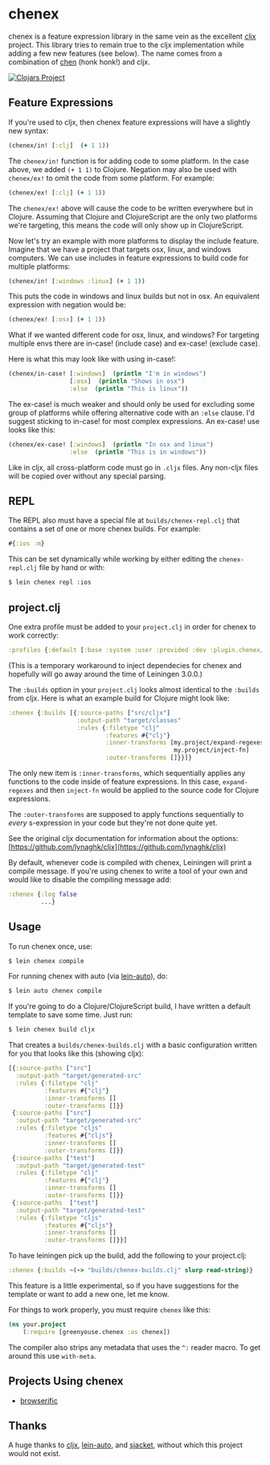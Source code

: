 # chenex

chenex is a feature expression library in the same vein as the excellent
[cljx](https://github.com/lynaghk/cljx) project. This library tries to
remain true to the cljx implementation while adding a few new features
(see below). The name comes from a combination of
[chen](http://i1.kym-cdn.com/photos/images/original/000/658/650/820.gif)
(honk honk!) and cljx. 

[![Clojars Project](http://clojars.org/com.greenyouse/chenex/latest-version.svg)](http://clojars.org/com.greenyouse/chenex)

## Feature Expressions 

If you're used to cljx, then chenex feature expressions will have a
slightly new syntax:

```clj
(chenex/in! [:clj]  (+ 1 1))
```

The `chenex/in!` function is for adding code to some platform. In
the case above, we added `(+ 1 1)` to Clojure. Negation may also be used
with `chenex/ex!` to omit the code from some platform. For example:

```clj
(chenex/ex! [:clj] (+ 1 1))
```

The `chenex/ex!` above will cause the code to be written everywhere but in
Clojure.  Assuming that Clojure and ClojureScript are the only two
platforms we're targeting, this means the code will only show up in 
ClojureScript.


Now let's try an example with more platforms to display the include
feature. Imagine that we have a project that targets osx, linux, and
windows computers. We can use includes in feature expressions to build
code for multiple platforms:

```clj
(chenex/in! [:windows :linux] (+ 1 1))
```

This puts the code in windows and linux builds but not in osx. An
equivalent expression with negation would be:

```clj
(chenex/ex! [:osx] (+ 1 1))
```


What if we wanted different code for osx, linux, and windows? For
targeting multiple envs there are in-case! (include case) and ex-case!
(exclude case).

Here is what this may look like with using in-case!:

```clj
(chenex/in-case! [:windows]  (println "I'm in windows") 
                 [:osx]  (println "Shows in osx") 
                 :else  (println "This is linux"))
```

The ex-case! is much weaker and should only be used for excluding some
group of platforms while offering alternative code with an `:else`
clause. I'd suggest sticking to in-case! for most complex expressions. An
ex-case! use looks like this:

```clj
(chenex/ex-case! [:windows]  (println "In osx and linux") 
                 :else  (println "This is in windows"))
```


Like in cljx, all cross-platform code must go in `.cljx` files. Any
non-cljx files will be copied over without any special parsing.

## REPL

The REPL also must have a special file at `builds/chenex-repl.clj`
that contains a set of one or more chenex builds. For example:

```clj
#{:ios :m}
```

This can be set dynamically while working by either editing the
`chenex-repl.clj` file by hand or with:

```sh
$ lein chenex repl :ios
```

## project.clj

One extra profile must be added to your `project.clj` in order for
chenex to work correctly:

```clj
:profiles {:default [:base :system :user :provided :dev :plugin.chenex/default]}
```

(This is a temporary workaround to inject dependecies for chenex and
hopefully will go away around the time of Leiningen 3.0.0.)

The `:builds` option in your `project.clj` looks almost identical to the
`:builds` from cljx. Here is what an example build for Clojure might
look like:

```clj 
:chenex {:builds [{:source-paths ["src/cljx"]
                   :output-path "target/classes"
                   :rules {:filetype "clj"
                           :features #{"clj"}
                           :inner-transforms [my.project/expand-regexes
                                              my.project/inject-fn]
                           :outer-transforms []}}]}
```

The only new item is `:inner-transforms`, which sequentially applies any
functions to the code inside of feature expressions. In this case,
`expand-regexes` and then `inject-fn` would be applied to the source
code for Clojure expressions. 

The `:outer-transforms` are supposed to apply functions sequentially 
to _every_ s-expression in your code but they're not done quite yet.

See the original cljx documentation for information about the options:
[https://github.com/lynaghk/cljx](https://github.com/lynaghk/cljx)

By default, whenever code is compiled with chenex, Leiningen will print
a compile message. If you're using chenex to write a tool of your own
and would like to disable the compiling message add:

```clj
:chenex {:log false
         ...}
```

## Usage

To run chenex once, use:

```sh
$ lein chenex compile
```

For running chenex with auto (via
[lein-auto](https://github.com/weavejester/lein-auto)), do: 

```sh
$ lein auto chenex compile
```

If you're going to do a Clojure/ClojureScript build, I have written a
default template to save some time. Just run:

```sh
$ lein chenex build cljx 
```

That creates a `builds/chenex-builds.clj` with a basic configuration
written for you that looks like this (showing cljx):

```clj
[{:source-paths ["src"]
  :output-path "target/generated-src"
  :rules {:filetype "clj"
          :features #{"clj"}
          :inner-transforms []
          :outer-transforms []}}
 {:source-paths ["src"]
  :output-path "target/generated-src"
  :rules {:filetype "cljs"
          :features #{"cljs"}
          :inner-transforms []
          :outer-transforms []}}
 {:source-paths ["test"]
  :output-path "target/generated-test"
  :rules {:filetype "clj"
          :features #{"clj"}
          :inner-transforms []
          :outer-transforms []}}
 {:source-paths  ["test"]
  :output-path "target/generated-test"
  :rules {:filetype "cljs"
          :features #{"cljs"}
          :inner-transforms []
          :outer-transforms []}}]
```

To have leiningen pick up the build, add the following to your
project.clj:

```clj
:chenex {:builds ~(-> "builds/chenex-builds.clj" slurp read-string)}
```

This feature is a little experimental, so if you have suggestions for
the template or want to add a new one, let me know.


For things to work properly, you must require `chenex` like this:

```clj
(ns your.project
    (:require [greenyouse.chenex :as chenex])
```

The compiler also strips any metadata that uses the `^:` reader
macro. To get around this use `with-meta`.

## Projects Using chenex

* [browserific](https://github.com/greenyouse/browserific)

## Thanks

A huge thanks to [cljx](https://github.com/lynaghk/cljx),
[lein-auto](https://github.com/weavejester/lein-auto), and
[sjacket](https://github.com/cgrand/sjacket), without which this project
would not exist. 
